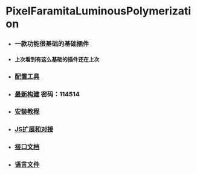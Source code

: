 # PixelFaramitaLuminousPolymerization
- ### 一款功能很基础的基础插件
- #### 上次看到有这么基础的插件还在上次

- ### [配置工具](https://www.mcpf.live/)

- ### [最新构建](https://gxh.lanzoum.com/b03v3gxbi)  密码：114514

- ### [安装教程](docs/InstallGuide.md)

- ### [JS扩展和对接](docs/MagicJS.md)
- ### [接口文档](docs/RemoteCall.md)

- ### [语言文件](lang)

